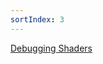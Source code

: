 ```yaml
---
sortIndex: 3
---
```


[Debugging Shaders](onenote:#Debugging%20Shaders&section-id={37412B85-90BD-4C74-B6F2-230753E331ED}&page-id={72169DCB-FEF7-42B7-BA96-8D695C9F9D92}&end&base-path=https://kitelightning-my.sharepoint.com/personal/ikrima_kiteandlightning_la/Documents/KiteLightning/Bebylon/Unreal.one)
